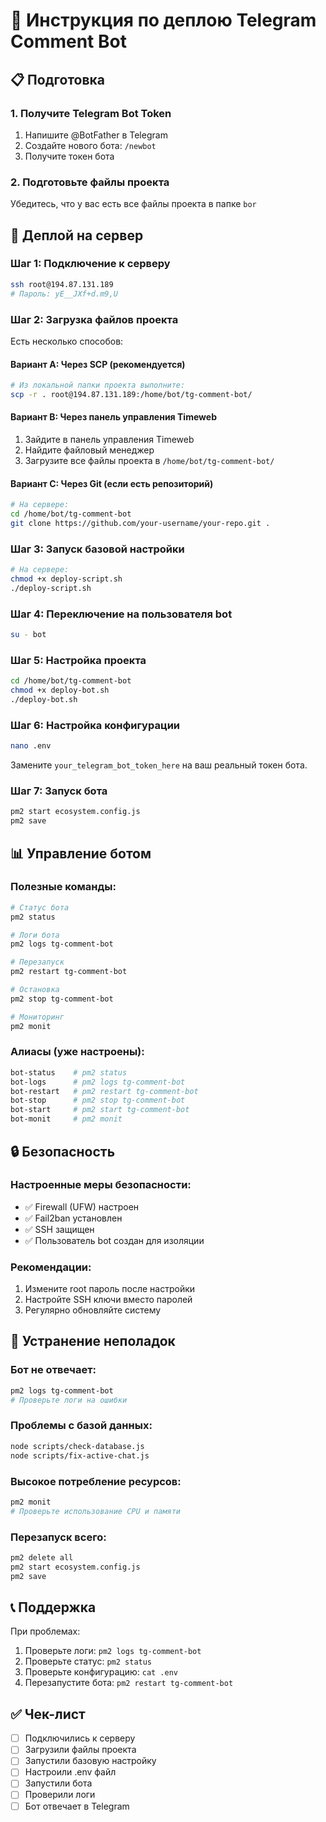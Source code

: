 # 🚀 Инструкция по деплою Telegram Comment Bot

## 📋 Подготовка

### 1. Получите Telegram Bot Token
1. Напишите @BotFather в Telegram
2. Создайте нового бота: `/newbot`
3. Получите токен бота

### 2. Подготовьте файлы проекта
Убедитесь, что у вас есть все файлы проекта в папке `bor`

## 🔧 Деплой на сервер

### Шаг 1: Подключение к серверу
```bash
ssh root@194.87.131.189
# Пароль: yE__JXf+d.m9,U
```

### Шаг 2: Загрузка файлов проекта
Есть несколько способов:

#### Вариант A: Через SCP (рекомендуется)
```bash
# Из локальной папки проекта выполните:
scp -r . root@194.87.131.189:/home/bot/tg-comment-bot/
```

#### Вариант B: Через панель управления Timeweb
1. Зайдите в панель управления Timeweb
2. Найдите файловый менеджер
3. Загрузите все файлы проекта в `/home/bot/tg-comment-bot/`

#### Вариант C: Через Git (если есть репозиторий)
```bash
# На сервере:
cd /home/bot/tg-comment-bot
git clone https://github.com/your-username/your-repo.git .
```

### Шаг 3: Запуск базовой настройки
```bash
# На сервере:
chmod +x deploy-script.sh
./deploy-script.sh
```

### Шаг 4: Переключение на пользователя bot
```bash
su - bot
```

### Шаг 5: Настройка проекта
```bash
cd /home/bot/tg-comment-bot
chmod +x deploy-bot.sh
./deploy-bot.sh
```

### Шаг 6: Настройка конфигурации
```bash
nano .env
```

Замените `your_telegram_bot_token_here` на ваш реальный токен бота.

### Шаг 7: Запуск бота
```bash
pm2 start ecosystem.config.js
pm2 save
```

## 📊 Управление ботом

### Полезные команды:
```bash
# Статус бота
pm2 status

# Логи бота
pm2 logs tg-comment-bot

# Перезапуск
pm2 restart tg-comment-bot

# Остановка
pm2 stop tg-comment-bot

# Мониторинг
pm2 monit
```

### Алиасы (уже настроены):
```bash
bot-status    # pm2 status
bot-logs      # pm2 logs tg-comment-bot
bot-restart   # pm2 restart tg-comment-bot
bot-stop      # pm2 stop tg-comment-bot
bot-start     # pm2 start tg-comment-bot
bot-monit     # pm2 monit
```

## 🔒 Безопасность

### Настроенные меры безопасности:
- ✅ Firewall (UFW) настроен
- ✅ Fail2ban установлен
- ✅ SSH защищен
- ✅ Пользователь bot создан для изоляции

### Рекомендации:
1. Измените root пароль после настройки
2. Настройте SSH ключи вместо паролей
3. Регулярно обновляйте систему

## 🚨 Устранение неполадок

### Бот не отвечает:
```bash
pm2 logs tg-comment-bot
# Проверьте логи на ошибки
```

### Проблемы с базой данных:
```bash
node scripts/check-database.js
node scripts/fix-active-chat.js
```

### Высокое потребление ресурсов:
```bash
pm2 monit
# Проверьте использование CPU и памяти
```

### Перезапуск всего:
```bash
pm2 delete all
pm2 start ecosystem.config.js
pm2 save
```

## 📞 Поддержка

При проблемах:
1. Проверьте логи: `pm2 logs tg-comment-bot`
2. Проверьте статус: `pm2 status`
3. Проверьте конфигурацию: `cat .env`
4. Перезапустите бота: `pm2 restart tg-comment-bot`

## ✅ Чек-лист

- [ ] Подключились к серверу
- [ ] Загрузили файлы проекта
- [ ] Запустили базовую настройку
- [ ] Настроили .env файл
- [ ] Запустили бота
- [ ] Проверили логи
- [ ] Бот отвечает в Telegram
